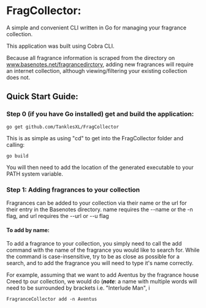 # FragCollector: 

A simple and convenient CLI written in Go for managing your fragrance collection. 

This application was built using Cobra CLI.

Because all fragrance information is scraped from the directory on www.basenotes.net/fragrancedirctory, adding new fragrances will require an internet collection, although viewing/filtering your existing collection does not.



## Quick Start Guide:

### Step 0 (if you have Go installed) get and build the application: 

```
go get github.com/TanklesXL/FragCollector
```

This is as simple as using "cd" to get into the FragCollector folder and calling:

```
go build
```

You will then need to add the location of the generated executable to your PATH system variable.



 ### Step 1: Adding fragrances to your collection



Fragrances can be added to your collection via their name or the url for their entry in the Basenotes directory. name requires the --name or the -n flag, and url requires the --url or --u flag

#### To add by name:

To add a fragrance to your collection, you simply need to call the add command with the name of the fragrance you would like to search for. While the command is case-insensitive, try to be as close as possible for a search, and to add the  fragrance you will need to type it's name correctly.

For example, assuming that we want to add Aventus by the fragrance house Creed tp our collection, we would do (***note***: a name with multiple words will need to be surrounded by brackets i.e. "Interlude Man", i

```
FragranceCollector add -n Aventus
```

